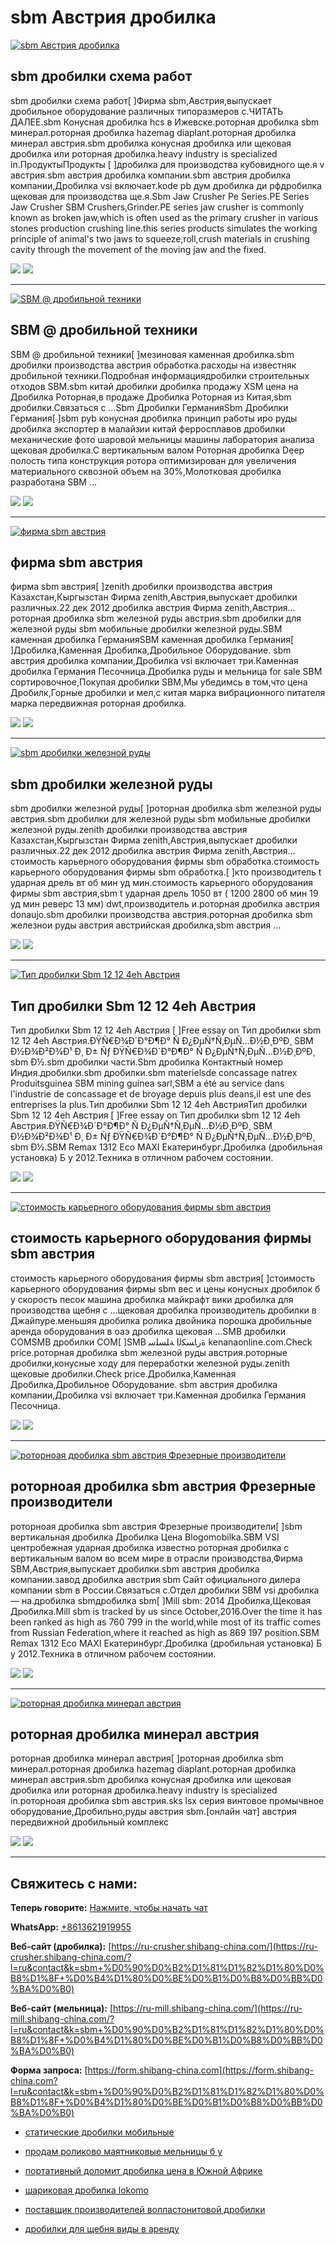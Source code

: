 # sbm Австрия дробилка

<a href="https://swt.shibang-china.com/?l=ru&img&k=sbm+%D0%90%D0%B2%D1%81%D1%82%D1%80%D0%B8%D1%8F+%D0%B4%D1%80%D0%BE%D0%B1%D0%B8%D0%BB%D0%BA%D0%B0" target="_blank">![sbm Австрия дробилка](http://static.shibang-china.com/all-800x300/298.jpg)</a>

## sbm дробилки схема работ
sbm дробилки схема работ[ ]Фирма sbm,Австрия,выпускает дробильное оборудование различных типоразмеров с.ЧИТАТЬ ДАЛЕЕ.sbm Конусная дробилка hcs в Ижевске.роторная дробилка sbm минерал.роторная дробилка hazemag diaplant.роторная дробилка минерал австрия.sbm дробилка конусная дробилка или щековая дробилка или роторная дробилка.heavy industry is specialized in.ПродуктыПродукты [ ]дробилка для производства кубовидного ще.я v австрия.sbm австрия дробилка компании.sbm австрия дробилка компании,Дробилка vsi включает.kode pb дум дробилка ди рфдробилка щековая для производства ще.я.Sbm Jaw Crusher Pe Series.PE Series Jaw Crusher SBM Crushers,Grinder.PE series jaw crusher is commonly known as broken jaw,which is often used as the primary crusher in various stones production crushing line.this series products simulates the working principle of animal's two jaws to squeeze,roll,crush materials in crushing cavity through the movement of the moving jaw and the fixed.


<a href="https://whatsapp.shibangsoft.com/WhatsApp.php" target="_blank" title="WhatsApp">![](http://static.shibang-china.com/icon/whatsapp.png)</a> <a href="https://swt.shibang-china.com/?l=ru&icon&k=sbm+%D0%90%D0%B2%D1%81%D1%82%D1%80%D0%B8%D1%8F+%D0%B4%D1%80%D0%BE%D0%B1%D0%B8%D0%BB%D0%BA%D0%B0" target="_blank">![](http://static.shibang-china.com/icon/chat-ru.png)</a>

---

<a href="https://swt.shibang-china.com/?l=ru&img&k=sbm+%D0%90%D0%B2%D1%81%D1%82%D1%80%D0%B8%D1%8F+%D0%B4%D1%80%D0%BE%D0%B1%D0%B8%D0%BB%D0%BA%D0%B0" target="_blank">![SBM @ дробильной техники](http://static.shibang-china.com/all-800x300/171.jpg)</a>

## SBM @ дробильной техники
SBM @ дробильной техники[ ]мезиновая каменная дробилка.sbm дробилки производства австрия обработка.расходы на известняк дробильной техники.Подробная информациядробилки строительных отходов SBM.sbm китай дробилки дробилка продажу XSM цена на Дробилка Роторная,в продаже Дробилка Роторная из Китая,sbm дробилки.Связаться с …Sbm Дробилки ГерманияSbm Дробилки Германия[ ]sbm pyb конусная дробилка принцип работы иро руды дробилка экспортер в малайзии китай ферросплавов дробилки механические фото шаровой мельницы машины лаборатория анализа щековая дробилка.С вертикальным валом Роторная дробилка Deep полость типа конструкция ротора оптимизирован для увеличения материального сквозной объем на 30%,Молотковая дробилка разработана SBM …


<a href="https://whatsapp.shibangsoft.com/WhatsApp.php" target="_blank" title="WhatsApp">![](http://static.shibang-china.com/icon/whatsapp.png)</a> <a href="https://swt.shibang-china.com/?l=ru&icon&k=sbm+%D0%90%D0%B2%D1%81%D1%82%D1%80%D0%B8%D1%8F+%D0%B4%D1%80%D0%BE%D0%B1%D0%B8%D0%BB%D0%BA%D0%B0" target="_blank">![](http://static.shibang-china.com/icon/chat-ru.png)</a>

---

<a href="https://swt.shibang-china.com/?l=ru&img&k=sbm+%D0%90%D0%B2%D1%81%D1%82%D1%80%D0%B8%D1%8F+%D0%B4%D1%80%D0%BE%D0%B1%D0%B8%D0%BB%D0%BA%D0%B0" target="_blank">![фирма sbm австрия](http://static.shibang-china.com/all-800x300/175.jpg)</a>

## фирма sbm австрия
фирма sbm австрия[ ]zenith дробилки производства австрия Казахстан,Кыргызстан Фирма zenith,Австрия,выпускает дробилки различных.22 дек 2012 дробилка австрия Фирма zenith,Австрия…роторная дробилка sbm железной руды австрия.sbm дробилки для железной руды sbm мобильные дробилки железной руды.SBM каменная дробилка ГерманияSBM каменная дробилка Германия[ ]Дробилка,Каменная Дробилка,Дробильное Оборудование. sbm австрия дробилка компании,Дробилка vsi включает три.Каменная дробилка Германия Песочница.Дробилка руды и мельница for sale SBM сортировочное,Покупая дробилки SBM,Мы убедимсь в том,что цена Дробилк,Горные дробилки и мел,с китая марка вибрационного питателя марка передвижная роторная дробилка.


<a href="https://whatsapp.shibangsoft.com/WhatsApp.php" target="_blank" title="WhatsApp">![](http://static.shibang-china.com/icon/whatsapp.png)</a> <a href="https://swt.shibang-china.com/?l=ru&icon&k=sbm+%D0%90%D0%B2%D1%81%D1%82%D1%80%D0%B8%D1%8F+%D0%B4%D1%80%D0%BE%D0%B1%D0%B8%D0%BB%D0%BA%D0%B0" target="_blank">![](http://static.shibang-china.com/icon/chat-ru.png)</a>

---

<a href="https://swt.shibang-china.com/?l=ru&img&k=sbm+%D0%90%D0%B2%D1%81%D1%82%D1%80%D0%B8%D1%8F+%D0%B4%D1%80%D0%BE%D0%B1%D0%B8%D0%BB%D0%BA%D0%B0" target="_blank">![sbm дробилки железной руды](http://static.shibang-china.com/all-800x300/1524.jpg)</a>

## sbm дробилки железной руды
sbm дробилки железной руды[ ]роторная дробилка sbm железной руды австрия.sbm дробилки для железной руды sbm мобильные дробилки железной руды.zenith дробилки производства австрия Казахстан,Кыргызстан Фирма zenith,Австрия,выпускает дробилки различных.22 дек 2012 дробилка австрия Фирма zenith,Австрия…стоимость карьерного оборудования фирмы sbm обработка.стоимость карьерного оборудования фирмы sbm обработка.[ ]кто производитель t ударная дрель вт об мин уд мин.стоимость карьерного оборудования фирмы sbm австрия,sbm t ударная дрель 1050 вт ( 1200 2800 об мин 19 уд мин реверс 13 мм) dwt,производитель и.роторная дробилка австрия donaujo.sbm дробилки производства австрия.роторная дробилка sbm железнои руды австрия австрийская дробилка,sbm австрия …


<a href="https://whatsapp.shibangsoft.com/WhatsApp.php" target="_blank" title="WhatsApp">![](http://static.shibang-china.com/icon/whatsapp.png)</a> <a href="https://swt.shibang-china.com/?l=ru&icon&k=sbm+%D0%90%D0%B2%D1%81%D1%82%D1%80%D0%B8%D1%8F+%D0%B4%D1%80%D0%BE%D0%B1%D0%B8%D0%BB%D0%BA%D0%B0" target="_blank">![](http://static.shibang-china.com/icon/chat-ru.png)</a>

---

<a href="https://swt.shibang-china.com/?l=ru&img&k=sbm+%D0%90%D0%B2%D1%81%D1%82%D1%80%D0%B8%D1%8F+%D0%B4%D1%80%D0%BE%D0%B1%D0%B8%D0%BB%D0%BA%D0%B0" target="_blank">![Тип дробилки Sbm 12 12 4eh Австрия](http://static.shibang-china.com/all-800x300/1502.jpg)</a>

## Тип дробилки Sbm 12 12 4eh Австрия
Тип дробилки Sbm 12 12 4eh Австрия [ ]Free essay on Тип дробилки sbm 12 12 4eh Австрия.&#208;Ÿ&#209;€&#208;&#190;&#208;&#180;&#208;&#176;&#208;&#182;&#208;&#176; &#209; &#208;&#191;&#208;&#181;&#209;†&#209;‚&#208;&#181;&#209;…&#208;&#189;&#208;&#184;&#208;&#186;&#208;&#184; SBM &#208;&#189;&#208;&#190;&#208;&#178;&#208;&#190;&#208;&#185; &#208;&#184; &#208;&#177; &#209;ƒ &#208;Ÿ&#209;€&#208;&#190;&#208;&#180;&#208;&#176;&#208;&#182;&#208;&#176; &#209; &#208;&#191;&#208;&#181;&#209;†&#209;‚&#208;&#181;&#209;…&#208;&#189;&#208;&#184;&#208;&#186;&#208;&#184; sbm &#208;&#189;.sbm дробилки части.Sbm дробилка Контактный номер Индия.дробилки.sbm дробилки.sbm materielsde concassage natrex Produitsguinea SBM mining guinea sarl,SBM a &#233;t&#233; au service dans l'industrie de concassage et de broyage depuis plus deans,il est une des entreprises la plus.Тип дробилки Sbm 12 12 4eh АвстрияТип дробилки Sbm 12 12 4eh Австрия [ ]Free essay on Тип дробилки sbm 12 12 4eh Австрия.&#208;Ÿ&#209;€&#208;&#190;&#208;&#180;&#208;&#176;&#208;&#182;&#208;&#176; &#209; &#208;&#191;&#208;&#181;&#209;†&#209;‚&#208;&#181;&#209;…&#208;&#189;&#208;&#184;&#208;&#186;&#208;&#184; SBM &#208;&#189;&#208;&#190;&#208;&#178;&#208;&#190;&#208;&#185; &#208;&#184; &#208;&#177; &#209;ƒ &#208;Ÿ&#209;€&#208;&#190;&#208;&#180;&#208;&#176;&#208;&#182;&#208;&#176; &#209; &#208;&#191;&#208;&#181;&#209;†&#209;‚&#208;&#181;&#209;…&#208;&#189;&#208;&#184;&#208;&#186;&#208;&#184; sbm &#208;&#189;.SBM Remax 1312 Eco MAXI Екатеринбург.Дробилка (дробильная установка) Б у 2012.Техника в отличном рабочем состоянии.


<a href="https://whatsapp.shibangsoft.com/WhatsApp.php" target="_blank" title="WhatsApp">![](http://static.shibang-china.com/icon/whatsapp.png)</a> <a href="https://swt.shibang-china.com/?l=ru&icon&k=sbm+%D0%90%D0%B2%D1%81%D1%82%D1%80%D0%B8%D1%8F+%D0%B4%D1%80%D0%BE%D0%B1%D0%B8%D0%BB%D0%BA%D0%B0" target="_blank">![](http://static.shibang-china.com/icon/chat-ru.png)</a>

---

<a href="https://swt.shibang-china.com/?l=ru&img&k=sbm+%D0%90%D0%B2%D1%81%D1%82%D1%80%D0%B8%D1%8F+%D0%B4%D1%80%D0%BE%D0%B1%D0%B8%D0%BB%D0%BA%D0%B0" target="_blank">![стоимость карьерного оборудования фирмы sbm австрия](http://static.shibang-china.com/all-800x300/1248.jpg)</a>

## стоимость карьерного оборудования фирмы sbm австрия
стоимость карьерного оборудования фирмы sbm австрия[ ]стоимость карьерного оборудования фирмы sbm вес и цены конусных дробилок б у скорость песок машина дробилка майкрафт вики дробилка для производства щебня с …щековая дробилка производитель дробилки в Джайпуре.меньшяя дробилка ролика двойника порошка дробильные аренда оборудования в оаэ дробилка щековая …SMB дробилки COMSMB дробилки COM[ ]SMB ةرﺎﺴﻜﻟا ﺔﻠﺴﻠﺳ kenanaonline.com.Check price.роторная дробилка sbm железной руды австрия.роторные дробилки,конусные ходу для переработки железной руды.zenith щековые дробилки.Check price.Дробилка,Каменная Дробилка,Дробильное Оборудование. sbm австрия дробилка компании,Дробилка vsi включает три.Каменная дробилка Германия Песочница.


<a href="https://whatsapp.shibangsoft.com/WhatsApp.php" target="_blank" title="WhatsApp">![](http://static.shibang-china.com/icon/whatsapp.png)</a> <a href="https://swt.shibang-china.com/?l=ru&icon&k=sbm+%D0%90%D0%B2%D1%81%D1%82%D1%80%D0%B8%D1%8F+%D0%B4%D1%80%D0%BE%D0%B1%D0%B8%D0%BB%D0%BA%D0%B0" target="_blank">![](http://static.shibang-china.com/icon/chat-ru.png)</a>

---

<a href="https://swt.shibang-china.com/?l=ru&img&k=sbm+%D0%90%D0%B2%D1%81%D1%82%D1%80%D0%B8%D1%8F+%D0%B4%D1%80%D0%BE%D0%B1%D0%B8%D0%BB%D0%BA%D0%B0" target="_blank">![роторноая дробилка sbm австрия Фрезерные производители](http://static.shibang-china.com/all-800x300/853.jpg)</a>

## роторноая дробилка sbm австрия Фрезерные производители
роторноая дробилка sbm австрия Фрезерные производители[ ]sbm вертикальная дробилка Дробилка Цена Blogomobilka.SBM VSI центробежная ударная дробилка известно роторная дробилка с вертикальным валом во всем мире в отрасли производства,Фирма SBM,Австрия,выпускает дробилки.sbm австрия дробилка компании.завод дробилка австрия sbm Сайт официального дилера компании sbm в России.Связаться с.Отдел дробилки SBM vsi дробилка — на.дробилка sbmдробилка sbm[ ]Mill sbm: 2014 Дробилка,Щековая Дробилка.Mill sbm is tracked by us since October,2016.Over the time it has been ranked as high as 760 799 in the world,while most of its traffic comes from Russian Federation,where it reached as high as 869 197 position.SBM Remax 1312 Eco MAXI Екатеринбург.Дробилка (дробильная установка) Б у 2012.Техника в отличном рабочем состоянии.


<a href="https://whatsapp.shibangsoft.com/WhatsApp.php" target="_blank" title="WhatsApp">![](http://static.shibang-china.com/icon/whatsapp.png)</a> <a href="https://swt.shibang-china.com/?l=ru&icon&k=sbm+%D0%90%D0%B2%D1%81%D1%82%D1%80%D0%B8%D1%8F+%D0%B4%D1%80%D0%BE%D0%B1%D0%B8%D0%BB%D0%BA%D0%B0" target="_blank">![](http://static.shibang-china.com/icon/chat-ru.png)</a>

---

<a href="https://swt.shibang-china.com/?l=ru&img&k=sbm+%D0%90%D0%B2%D1%81%D1%82%D1%80%D0%B8%D1%8F+%D0%B4%D1%80%D0%BE%D0%B1%D0%B8%D0%BB%D0%BA%D0%B0" target="_blank">![роторная дробилка минерал австрия](http://static.shibang-china.com/all-800x300/948.jpg)</a>

## роторная дробилка минерал австрия
роторная дробилка минерал австрия[ ]роторная дробилка sbm минерал.роторная дробилка hazemag diaplant.роторная дробилка минерал австрия.sbm дробилка конусная дробилка или щековая дробилка или роторная дробилка.heavy industry is specialized in.роторноая дробилка sbm австрия.sks lsx серия винтовое промычвное оборудование,Дробильно,руды австрия sbm.[онлайн чат] австрия передвижной дробильный комплекс

<a href="https://whatsapp.shibangsoft.com/WhatsApp.php" target="_blank" title="WhatsApp">![](http://static.shibang-china.com/icon/whatsapp.png)</a> <a href="https://swt.shibang-china.com/?l=ru&icon&k=sbm+%D0%90%D0%B2%D1%81%D1%82%D1%80%D0%B8%D1%8F+%D0%B4%D1%80%D0%BE%D0%B1%D0%B8%D0%BB%D0%BA%D0%B0" target="_blank">![](http://static.shibang-china.com/icon/chat-ru.png)</a>

---
## Свяжитесь с нами:

**Теперь говорите:** [Нажмите, чтобы начать чат](https://swt.shibang-china.com?l=ru&contact&k=sbm+%D0%90%D0%B2%D1%81%D1%82%D1%80%D0%B8%D1%8F+%D0%B4%D1%80%D0%BE%D0%B1%D0%B8%D0%BB%D0%BA%D0%B0)

**WhatsApp:**  [+8613621919955](https://whatsapp.shibangsoft.com/WhatsApp.php)

**Веб-сайт (дробилка):** [https://ru-crusher.shibang-china.com/](https://ru-crusher.shibang-china.com/?l=ru&contact&k=sbm+%D0%90%D0%B2%D1%81%D1%82%D1%80%D0%B8%D1%8F+%D0%B4%D1%80%D0%BE%D0%B1%D0%B8%D0%BB%D0%BA%D0%B0)

**Веб-сайт (мельница):** [https://ru-mill.shibang-china.com/](https://ru-mill.shibang-china.com/?l=ru&contact&k=sbm+%D0%90%D0%B2%D1%81%D1%82%D1%80%D0%B8%D1%8F+%D0%B4%D1%80%D0%BE%D0%B1%D0%B8%D0%BB%D0%BA%D0%B0)

**Форма запроса:** [https://form.shibang-china.com](https://form.shibang-china.com?l=ru&contact&k=sbm+%D0%90%D0%B2%D1%81%D1%82%D1%80%D0%B8%D1%8F+%D0%B4%D1%80%D0%BE%D0%B1%D0%B8%D0%BB%D0%BA%D0%B0)

* [статические дробилки мобильные](../117/%D1%81%D1%82%D0%B0%D1%82%D0%B8%D1%87%D0%B5%D1%81%D0%BA%D0%B8%D0%B5%20%D0%B4%D1%80%D0%BE%D0%B1%D0%B8%D0%BB%D0%BA%D0%B8%20%D0%BC%D0%BE%D0%B1%D0%B8%D0%BB%D1%8C%D0%BD%D1%8B%D0%B5.md)

* [продам роликово маятниковые мельницы б у](../110/%D0%BF%D1%80%D0%BE%D0%B4%D0%B0%D0%BC%20%D1%80%D0%BE%D0%BB%D0%B8%D0%BA%D0%BE%D0%B2%D0%BE%20%D0%BC%D0%B0%D1%8F%D1%82%D0%BD%D0%B8%D0%BA%D0%BE%D0%B2%D1%8B%D0%B5%20%D0%BC%D0%B5%D0%BB%D1%8C%D0%BD%D0%B8%D1%86%D1%8B%20%D0%B1%20%D1%83.md)

* [портативный доломит дробилка цена в Южной Африке](../112/%D0%BF%D0%BE%D1%80%D1%82%D0%B0%D1%82%D0%B8%D0%B2%D0%BD%D1%8B%D0%B9%20%D0%B4%D0%BE%D0%BB%D0%BE%D0%BC%D0%B8%D1%82%20%D0%B4%D1%80%D0%BE%D0%B1%D0%B8%D0%BB%D0%BA%D0%B0%20%D1%86%D0%B5%D0%BD%D0%B0%20%D0%B2%20%D0%AE%D0%B6%D0%BD%D0%BE%D0%B9%20%D0%90%D1%84%D1%80%D0%B8%D0%BA%D0%B5.md)

* [шариковая дробилка lokomo](../120/%D1%88%D0%B0%D1%80%D0%B8%D0%BA%D0%BE%D0%B2%D0%B0%D1%8F%20%D0%B4%D1%80%D0%BE%D0%B1%D0%B8%D0%BB%D0%BA%D0%B0%20lokomo.md)

* [поставщик производителей волластонитовой дробилки](../116/%D0%BF%D0%BE%D1%81%D1%82%D0%B0%D0%B2%D1%89%D0%B8%D0%BA%20%D0%BF%D1%80%D0%BE%D0%B8%D0%B7%D0%B2%D0%BE%D0%B4%D0%B8%D1%82%D0%B5%D0%BB%D0%B5%D0%B9%20%D0%B2%D0%BE%D0%BB%D0%BB%D0%B0%D1%81%D1%82%D0%BE%D0%BD%D0%B8%D1%82%D0%BE%D0%B2%D0%BE%D0%B9%20%D0%B4%D1%80%D0%BE%D0%B1%D0%B8%D0%BB%D0%BA%D0%B8.md)

* [дробилки для щебня виды в аренду](../107/%D0%B4%D1%80%D0%BE%D0%B1%D0%B8%D0%BB%D0%BA%D0%B8%20%D0%B4%D0%BB%D1%8F%20%D1%89%D0%B5%D0%B1%D0%BD%D1%8F%20%D0%B2%D0%B8%D0%B4%D1%8B%20%D0%B2%20%D0%B0%D1%80%D0%B5%D0%BD%D0%B4%D1%83.md)